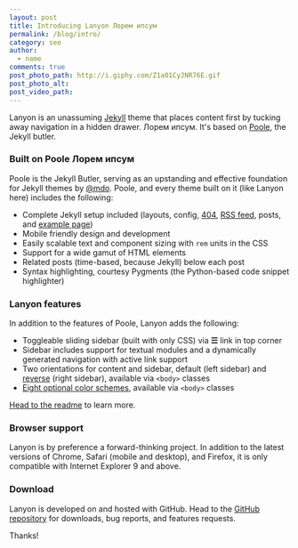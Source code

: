 ```yaml
---
layout: post
title: Introducing Lanyon Лорем ипсум
permalink: /blog/intro/
category: seo
author:
  - name
comments: true
post_photo_path: http://i.giphy.com/Z1a01CyJNR76E.gif
post_photo_alt: 
post_video_path:
---
```



Lanyon is an unassuming [Jekyll](http://jekyllrb.com) theme that places content first by tucking away navigation in a hidden drawer. Лорем ипсум. It's based on [Poole](http://getpoole.com), the Jekyll butler.

### Built on Poole Лорем ипсум

Poole is the Jekyll Butler, serving as an upstanding and effective foundation for Jekyll themes by [@mdo](https://twitter.com/mdo). Poole, and every theme built on it (like Lanyon here) includes the following:

* Complete Jekyll setup included (layouts, config, [404](/404), [RSS feed](/atom.xml), posts, and [example page](/about))
* Mobile friendly design and development
* Easily scalable text and component sizing with `rem` units in the CSS
* Support for a wide gamut of HTML elements
* Related posts (time-based, because Jekyll) below each post
* Syntax highlighting, courtesy Pygments (the Python-based code snippet highlighter)<!-- more -->

### Lanyon features

In addition to the features of Poole, Lanyon adds the following:

* Toggleable sliding sidebar (built with only CSS) via **☰** link in top corner
* Sidebar includes support for textual modules and a dynamically generated navigation with active link support
* Two orientations for content and sidebar, default (left sidebar) and [reverse](https://github.com/poole/lanyon#reverse-layout) (right sidebar), available via `<body>` classes
* [Eight optional color schemes](https://github.com/poole/lanyon#themes), available via `<body>` classes

[Head to the readme](https://github.com/poole/lanyon#readme) to learn more.

### Browser support

Lanyon is by preference a forward-thinking project. In addition to the latest versions of Chrome, Safari (mobile and desktop), and Firefox, it is only compatible with Internet Explorer 9 and above.

### Download

Lanyon is developed on and hosted with GitHub. Head to the [GitHub repository](https://github.com/poole/lanyon) for downloads, bug reports, and features requests.

Thanks!
